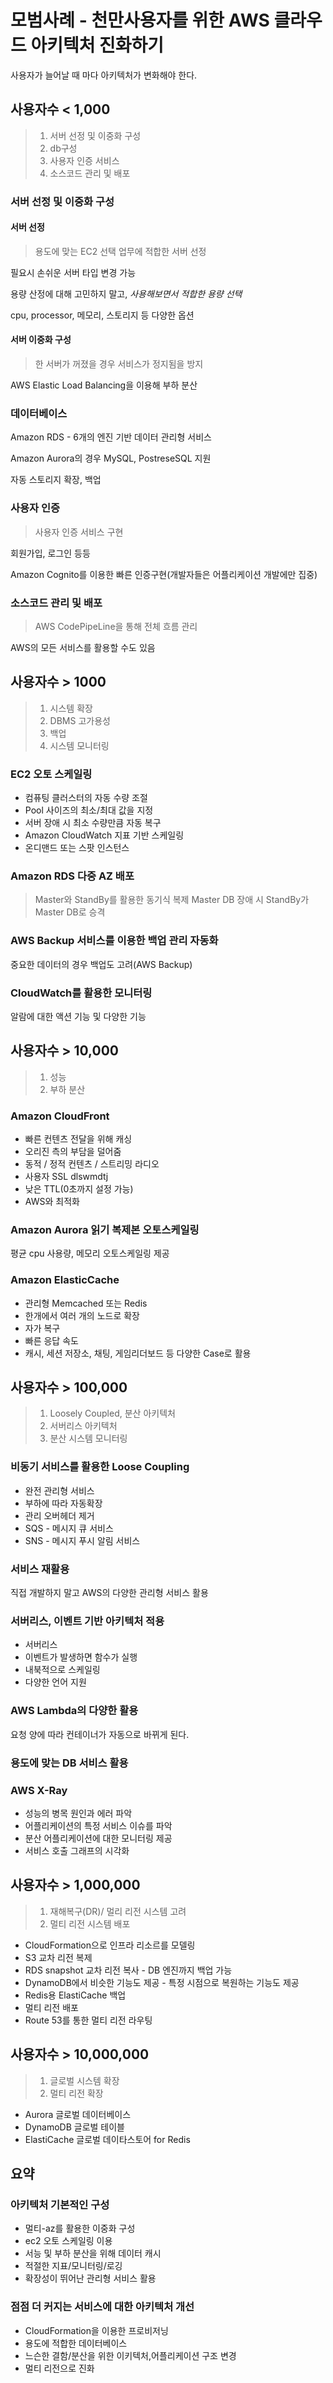 # 모범사례 - 천만사용자를 위한 AWS 클라우드 아키텍처 진화하기

사용자가 늘어날 때 마다 아키텍처가 변화해야 한다.

## 사용자수 < 1,000

> 1. 서버 선정 및 이중화 구성
> 2. db구성
> 3. 사용자 인증 서비스
> 4. 소스코드 관리 및 배포

### 서버 선정 및 이중화 구성

#### 서버 선정

> 용도에 맞는 EC2 선택
> 업무에 적합한 서버 선정

필요시 손쉬운 서버 타입 변경 가능

용량 산정에 대해 고민하지 말고, _사용해보면서 적합한 용량 선택_

cpu, processor, 메모리, 스토리지 등 다양한 옵션

#### 서버 이중화 구성

> 한 서버가 꺼졌을 경우 서비스가 정지됨을 방지

AWS Elastic Load Balancing을 이용해 부하 분산

### 데이터베이스

Amazon RDS - 6개의 엔진 기반 데이터 관리형 서비스

Amazon Aurora의 경우 MySQL, PostreseSQL 지원

자동 스토리지 확장, 백업

### 사용자 인증

> 사용자 인증 서비스 구현

회원가입, 로그인 등등

Amazon Cognito를 이용한 빠른 인증구현(개발자들은 어플리케이션 개발에만 집중)

### 소스코드 관리 및 배포

> AWS CodePipeLine을 통해 전체 흐름 관리

AWS의 모든 서비스를 활용할 수도 있음

## 사용자수 > 1000

> 1. 시스템 확장
> 2. DBMS 고가용성
> 3. 백업
> 4. 시스템 모니터링

### EC2 오토 스케일링

- 컴퓨팅 클러스터의 자동 수량 조절
- Pool 사이즈의 최소/최대 값을 지정
- 서버 장애 시 최소 수량만큼 자동 복구
- Amazon CloudWatch 지표 기반 스케일링
- 온디맨드 또는 스팟 인스턴스

### Amazon RDS 다중 AZ 배포

> Master와 StandBy를 활용한 동기식 복제
> Master DB 장애 시 StandBy가 Master DB로 승격

### AWS Backup 서비스를 이용한 백업 관리 자동화

중요한 데이터의 경우 백업도 고려(AWS Backup)

### CloudWatch를 활용한 모니터링

알람에 대한 액션 기능 및 다양한 기능

## 사용자수 > 10,000

> 1. 성능
> 2. 부하 분산

### Amazon CloudFront

- 빠른 컨텐츠 전달을 위해 캐싱
- 오리진 측의 부담을 덜어줌
- 동적 / 정적 컨텐츠 / 스트리밍 라디오
- 사용자 SSL dlswmdtj
- 낮은 TTL(0초까지 설정 가능)
- AWS와 최적화

### Amazon Aurora 읽기 복제본 오토스케일링

평균 cpu 사용량, 메모리 오토스케일링 제공

### Amazon ElasticCache

- 관리형 Memcached 또는 Redis
- 한개에서 여러 개의 노드로 확장
- 자가 복구
- 빠른 응답 속도
- 캐시, 세션 저장소, 채팅, 게임리더보드 등 다양한 Case로 활용

## 사용자수 > 100,000

> 1. Loosely Coupled, 분산 아키텍처
> 2. 서버리스 아키텍처
> 3. 분산 시스템 모니터링

### 비동기 서비스를 활용한 Loose Coupling

- 완전 관리형 서비스
- 부하에 따라 자동확장
- 관리 오버헤더 제거
- SQS - 메시지 큐 서비스
- SNS - 메시지 푸시 알림 서비스

### 서비스 재활용

직접 개발하지 말고 AWS의 다양한 관리형 서비스 활용

### 서버리스, 이벤트 기반 아키텍처 적용

- 서버리스
- 이벤트가 발생하면 함수가 실행
- 내북적으로 스케일링
- 다양한 언어 지원

### AWS Lambda의 다양한 활용

요청 양에 따라 컨테이너가 자동으로 바뀌게 된다.

### 용도에 맞는 DB 서비스 활용

### AWS X-Ray

- 성능의 병목 원인과 에러 파악
- 어플리케이션의 특정 서비스 이슈를 파악
- 분산 어플리케이션에 대한 모니터링 제공
- 서비스 호출 그래프의 시각화

## 사용자수 > 1,000,000

> 1. 재해복구(DR)/ 멀리 리전 시스템 고려
> 2. 멀티 리전 시스템 배포

- CloudFormation으로 인프라 리소르를 모델링
- S3 교차 리전 복제
- RDS snapshot 교차 리전 복사 - DB 엔진까지 백업 가능
- DynamoDB에서 비슷한 기능도 제공 - 특정 시점으로 복원하는 기능도 제공
- Redis용 ElastiCache 백업
- 멀티 리전 배포
- Route 53를 통한 멀티 리전 라우팅

## 사용자수 > 10,000,000

> 1. 글로벌 시스템 확장
> 2. 멀티 리전 확장

- Aurora 글로벌 데이터베이스
- DynamoDB 글로벌 테이블
- ElastiCache 글로벌 데이타스토어 for Redis

## 요약

### 아키텍처 기본적인 구성

- 멀티-az를 활용한 이중화 구성
- ec2 오토 스케일링 이용
- 서능 및 부하 분산을 위해 데이터 캐시
- 적절한 지표/모니터링/로깅
- 확장성이 뛰어난 관리형 서비스 활용

### 점점 더 커지는 서비스에 대한 아키텍처 개선

- CloudFormation을 이용한 프로비저닝
- 용도에 적합한 데이터베이스
- 느슨한 결함/분산을 위한 이키텍처,어플리케이션 구조 변경
- 멀티 리전으로 진화
